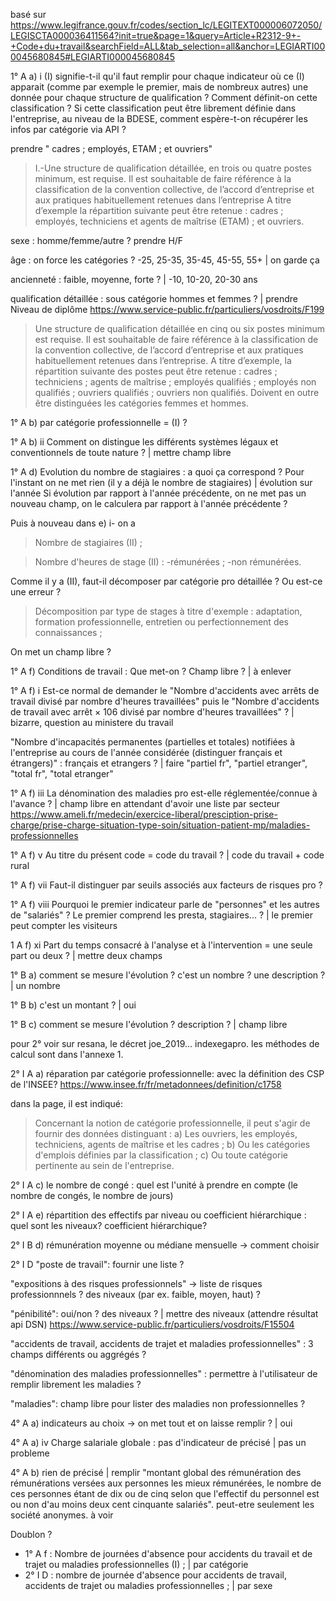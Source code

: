 basé sur https://www.legifrance.gouv.fr/codes/section_lc/LEGITEXT000006072050/LEGISCTA000036411564?init=true&page=1&query=Article+R2312-9+-+Code+du+travail&searchField=ALL&tab_selection=all&anchor=LEGIARTI000045680845#LEGIARTI000045680845


1°  A   a)  i   (I) signifie-t-il qu'il faut remplir pour chaque indicateur où ce (I) apparait (comme par exemple le premier, mais de nombreux autres) une donnée pour chaque structure de qualification ? Comment définit-on cette classification ? Si cette classification peut être librement définie dans l'entreprise, au niveau de la BDESE, comment espère-t-on récupérer les infos par catégorie via API ?

prendre " cadres ; employés, ETAM ; et ouvriers"

> I.-Une structure de qualification détaillée, en trois ou quatre postes minimum, est requise. 
> Il est souhaitable de faire référence à la classification de la convention collective, de l’accord d’entreprise et aux pratiques habituellement retenues dans l’entreprise
> A titre d’exemple la répartition suivante peut être retenue : cadres ; employés, techniciens et agents de maîtrise (ETAM) ; et ouvriers.

sexe : homme/femme/autre ? prendre H/F

âge : on force les catégories ? -25, 25-35, 35-45, 45-55, 55+ | on garde ça

ancienneté : faible, moyenne, forte ? | -10, 10-20, 20-30 ans

qualification détaillée : sous catégorie hommes et femmes ? | prendre Niveau de diplôme  https://www.service-public.fr/particuliers/vosdroits/F199

> Une structure de qualification détaillée en cinq ou six postes minimum est requise. Il est souhaitable de faire référence à la classification de la convention collective, de l’accord d’entreprise et aux pratiques habituellement retenues dans l’entreprise.
> A titre d’exemple, la répartition suivante des postes peut être retenue : cadres ; techniciens ; agents de maîtrise ; employés qualifiés ; employés non qualifiés ; ouvriers qualifiés ; ouvriers non qualifiés. Doivent en outre être distinguées les catégories femmes et hommes.

1°  A   b)  par catégorie professionnelle = (I) ?

1°  A   b)   ii  Comment on distingue les différents systèmes légaux et conventionnels de toute nature ? | mettre champ libre

1°  A   d)  Evolution du nombre de stagiaires : a quoi ça correspond ? Pour l'instant on ne met rien (il y a déjà le nombre de stagiaires)   | évolution sur l'année
Si évolution par rapport à l'année précédente, on ne met pas un nouveau champ, on le calculera par rapport à l'année précédente ?

Puis à nouveau dans e) i- on a
> Nombre de stagiaires (II) ;

> Nombre d'heures de stage (II) :
> -rémunérées ;
> -non rémunérées.

Comme il y a (II), faut-il décomposer par catégorie pro détaillée ? Ou est-ce une erreur ?

> Décomposition par type de stages à titre d'exemple : adaptation, formation professionnelle, entretien ou perfectionnement des connaissances ;

On met un champ libre ?

1°  A   f)  Conditions de travail : Que met-on ? Champ libre ? | à enlever

1°  A   f)  i   Est-ce normal de demander le "Nombre d'accidents avec arrêts de travail divisé par nombre d'heures travaillées" puis le "Nombre d'accidents de travail avec arrêt × 106 divisé par nombre d'heures travaillées" ? | bizarre, question au ministere du travail

"Nombre d'incapacités permanentes (partielles et totales) notifiées à l'entreprise au cours de l'année considérée (distinguer français et étrangers)" : français et etrangers ? | faire "partiel fr", "partiel etranger", "total fr", "total etranger"

1°  A   f)  iii La dénomination des maladies pro est-elle réglementée/connue à l'avance ? | champ libre en attendant d'avoir une liste par secteur  https://www.ameli.fr/medecin/exercice-liberal/presciption-prise-charge/prise-charge-situation-type-soin/situation-patient-mp/maladies-professionnelles

1°  A   f)  v   Au titre du présent code = code du travail ? | code du travail + code rural

1°  A   f)  vii Faut-il distinguer par seuils associés aux facteurs de risques pro ?

1°  A   f)  viii Pourquoi le premier indicateur parle de "personnes" et les autres de "salariés" ? Le premier comprend les presta, stagiaires... ? | le premier peut compter les visiteurs

1   A   f)  xi Part du temps consacré à l'analyse et à l'intervention = une seule part ou deux ? | mettre deux champs

1°  B   a)  comment se mesure l'évolution ? c'est un nombre ? une description ? | un nombre

1°  B   b)  c'est un montant ? | oui

1°  B   c)  comment se mesure l'évolution ? description ? | champ libre

pour 2° voir sur resana, le décret joe_2019... indexegapro. les méthodes de calcul sont dans l'annexe 1.

2°  I   A   a)  réparation par catégorie professionnelle: avec la définition des CSP de l'INSEE?
                https://www.insee.fr/fr/metadonnees/definition/c1758

dans la page, il est indiqué:
> Concernant la notion de catégorie professionnelle, il peut s'agir de fournir des données distinguant :
> a) Les ouvriers, les employés, techniciens, agents de maîtrise et les cadres ;
> b) Ou les catégories d'emplois définies par la classification ;
> c) Ou toute catégorie pertinente au sein de l'entreprise.

2°  I   A   c) le nombre de congé : quel est l'unité à prendre en compte (le nombre de congés, le nombre de jours)

2°  I   A   e) répartition des effectifs  par niveau ou coefficient hiérarchique : quel sont les niveaux? coefficient hiérarchique?

2°  I   B   d) rémunération moyenne ou médiane mensuelle -> comment choisir

2°  I   D   "poste de travail": fournir une liste ?

"expositions à des risques professionnels" -> liste de risques professionnnels ? des niveaux (par ex. faible, moyen, haut) ?

"pénibilité": oui/non ? des niveaux ?  | mettre des niveaux (attendre résultat api DSN)  https://www.service-public.fr/particuliers/vosdroits/F15504

"accidents de travail, accidents de trajet et maladies professionnelles" : 3 champs différents ou aggrégés ?

"dénomination des maladies professionnelles" : permettre à l'utilisateur de remplir librement les maladies ?

"maladies": champ libre pour lister des maladies non professionnelles ?

4°  A a)  indicateurs au choix -> on met tout et on laisse remplir ? | oui

4°  A a)  iv Charge salariale globale : pas d'indicateur de précisé | pas un probleme

4°  A b) rien de précisé | remplir "montant global des rémunération des rémunérations versées aux personnes les mieux rémunérées, le nombre de ces personnes étant de dix ou de cinq selon que l'effectif du personnel est ou non d'au moins deux cent cinquante salariés". peut-etre seulement les société anonymes. à voir

Doublon ?
- 1° A f : Nombre de journées d'absence pour accidents du travail et de trajet ou maladies professionnelles (I) ; | par catégorie
- 2° I D : nombre de journée d'absence pour accidents de travail, accidents de trajet ou maladies professionnelles ; | par sexe
